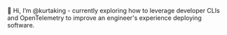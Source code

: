 👋 Hi, I’m @kurtaking - currently exploring how to leverage developer CLIs and OpenTelemetry to improve an engineer's experience deploying software. 
